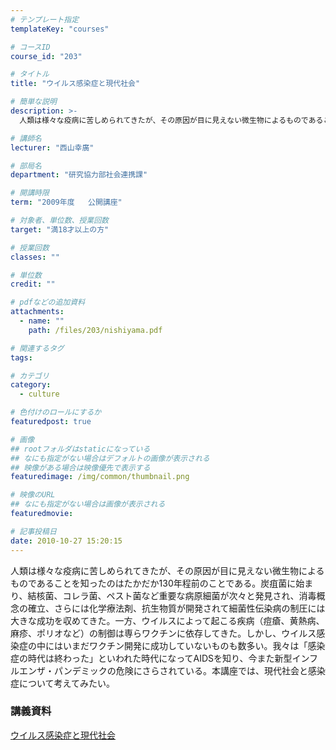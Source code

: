 ```yaml
---
# テンプレート指定
templateKey: "courses"

# コースID
course_id: "203"

# タイトル
title: "ウイルス感染症と現代社会"

# 簡単な説明
description: >-
  人類は様々な疫病に苦しめられてきたが、その原因が目に見えない微生物によるものであることを知ったのはたかだか130年程前のことである。炭疽菌に始まり、結核菌、コレラ菌、ペスト菌など重要な病原細菌が次々と...

# 講師名
lecturer: "西山幸廣"

# 部局名
department: "研究協力部社会連携課"

# 開講時限
term: "2009年度	公開講座"

# 対象者、単位数、授業回数
target: "満18才以上の方"

# 授業回数
classes: ""

# 単位数
credit: ""

# pdfなどの追加資料
attachments: 
  - name: "" 
    path: /files/203/nishiyama.pdf

# 関連するタグ
tags:

# カテゴリ
category:
  - culture

# 色付けのロールにするか
featuredpost: true

# 画像
## rootフォルダはstaticになっている
## なにも指定がない場合はデフォルトの画像が表示される
## 映像がある場合は映像優先で表示する
featuredimage: /img/common/thumbnail.png

# 映像のURL
## なにも指定がない場合は画像が表示される
featuredmovie: 

# 記事投稿日
date: 2010-10-27 15:20:15
---
```


人類は様々な疫病に苦しめられてきたが、その原因が目に見えない微生物によるものであることを知ったのはたかだか130年程前のことである。炭疽菌に始まり、結核菌、コレラ菌、ペスト菌など重要な病原細菌が次々と発見され、消毒概念の確立、さらには化学療法剤、抗生物質が開発されて細菌性伝染病の制圧には大きな成功を収めてきた。一方、ウイルスによって起こる疾病（痘瘡、黄熱病、麻疹、ポリオなど）の制御は専らワクチンに依存してきた。しかし、ウイルス感染症の中にはいまだワクチン開発に成功していないものも数多い。我々は「感染症の時代は終わった」といわれた時代になってAIDSを知り、今また新型インフルエンザ・パンデミックの危険にさらされている。本講座では、現代社会と感染症について考えてみたい。





### 講義資料


[ウイルス感染症と現代社会](/files/203/nishiyama.pdf) 


